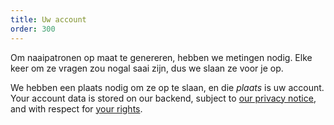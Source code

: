 ```yaml
---
title: Uw account
order: 300
---
```


Om naaipatronen op maat te genereren, hebben we metingen nodig. Elke keer om ze vragen zou nogal saai zijn, dus we slaan ze voor je op.

We hebben een plaats nodig om ze op te slaan, en die *plaats* is uw account. Your account data is stored on our backend, subject to [our privacy notice][2], and with respect for [your rights][2].

[2]: /docs/various/rights/

[2]: /docs/various/rights/
